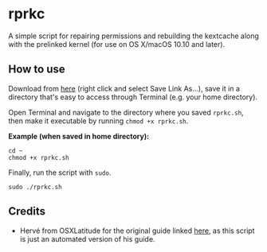 # rprkc
A simple script for repairing permissions and rebuilding the kextcache along with the prelinked kernel (for use on OS X/macOS 10.10 and later).

## How to use
Download from [here](https://raw.githubusercontent.com/iamkurumi/rprkc/master/rprkc.sh) (right click and select Save Link As...), save it in a directory that's easy to access through Terminal (e.g. your home directory).

Open Terminal and navigate to the directory where you saved `rprkc.sh`, then make it executable by running `chmod +x rprkc.sh`.

__Example (when saved in home directory):__
```
cd ~
chmod +x rprkc.sh
```

Finally, run the script with `sudo`.
```
sudo ./rprkc.sh
```

## Credits
* Hervé from OSXLatitude for the original guide linked [here](https://osxlatitude.com/forums/topic/9961-how-do-i-repair-permissions-and-rebuild-the-cache-yosemite-and-later/), as this script is just an automated version of his guide.
